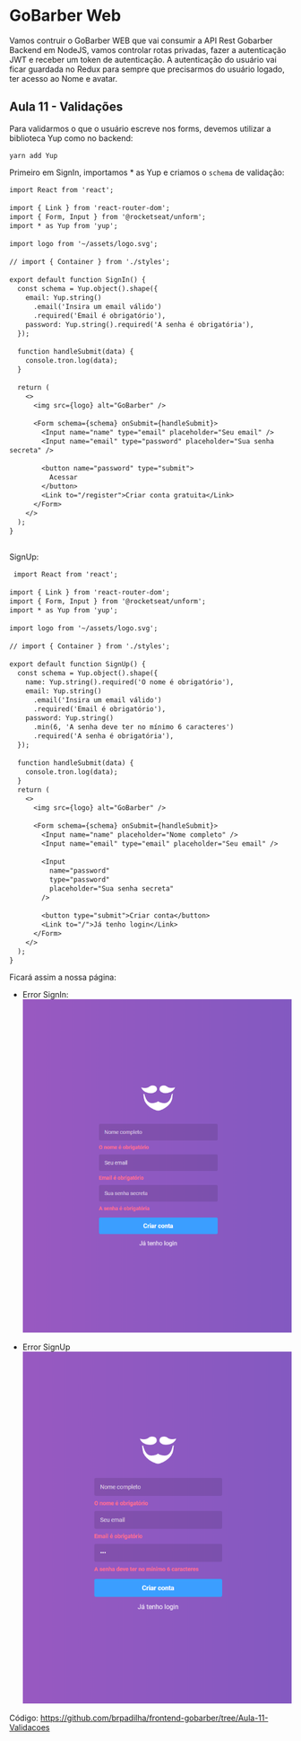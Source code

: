 # GoBarber Web

Vamos contruir o GoBarber WEB que vai consumir a API Rest Gobarber Backend em NodeJS, vamos controlar rotas privadas, fazer a autenticação JWT e receber um token de autenticação. A autenticação do usuário vai ficar guardada no Redux para sempre que precisarmos do usuário logado, ter acesso ao Nome e avatar.

## Aula 11 - Validações

Para validarmos o que o usuário escreve nos forms, devemos utilizar a biblioteca Yup como no backend:

```
yarn add Yup
```

Primeiro em SignIn, importamos \* as Yup e criamos o `schema` de validação:

```
import React from 'react';

import { Link } from 'react-router-dom';
import { Form, Input } from '@rocketseat/unform';
import * as Yup from 'yup';

import logo from '~/assets/logo.svg';

// import { Container } from './styles';

export default function SignIn() {
  const schema = Yup.object().shape({
    email: Yup.string()
      .email('Insira um email válido')
      .required('Email é obrigatório'),
    password: Yup.string().required('A senha é obrigatória'),
  });

  function handleSubmit(data) {
    console.tron.log(data);
  }

  return (
    <>
      <img src={logo} alt="GoBarber" />

      <Form schema={schema} onSubmit={handleSubmit}>
        <Input name="name" type="email" placeholder="Seu email" />
        <Input name="email" type="password" placeholder="Sua senha secreta" />

        <button name="password" type="submit">
          Acessar
        </button>
        <Link to="/register">Criar conta gratuita</Link>
      </Form>
    </>
  );
}


```

SignUp:

```
 import React from 'react';

import { Link } from 'react-router-dom';
import { Form, Input } from '@rocketseat/unform';
import * as Yup from 'yup';

import logo from '~/assets/logo.svg';

// import { Container } from './styles';

export default function SignUp() {
  const schema = Yup.object().shape({
    name: Yup.string().required('O nome é obrigatório'),
    email: Yup.string()
      .email('Insira um email válido')
      .required('Email é obrigatório'),
    password: Yup.string()
      .min(6, 'A senha deve ter no mínimo 6 caracteres')
      .required('A senha é obrigatória'),
  });

  function handleSubmit(data) {
    console.tron.log(data);
  }
  return (
    <>
      <img src={logo} alt="GoBarber" />

      <Form schema={schema} onSubmit={handleSubmit}>
        <Input name="name" placeholder="Nome completo" />
        <Input name="email" type="email" placeholder="Seu email" />

        <Input
          name="password"
          type="password"
          placeholder="Sua senha secreta"
        />

        <button type="submit">Criar conta</button>
        <Link to="/">Já tenho login</Link>
      </Form>
    </>
  );
}

```

Ficará assim a nossa página:

- Error SignIn:
  ![](imgs/trees/aula-11/validation.png 'Validação')

- Error SignUp
  ![](imgs/trees/aula-11/error2.png 'Validação')

Código: https://github.com/brpadilha/frontend-gobarber/tree/Aula-11-Validacoes
